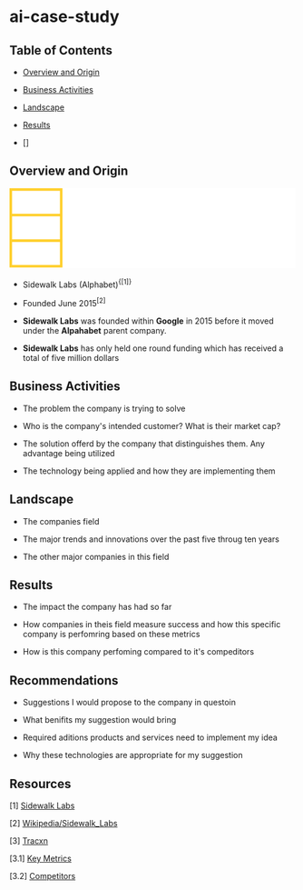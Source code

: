 # ai-case-study

## Table of Contents

* [Overview and Origin](#overview-and-origin)

* [Business Activities](#business-activities)

* [Landscape](#landscape)

* [Results](#results)

* []

## Overview and Origin

 ![Sidewalk Labs Logo](./Resources/logo_sidewalk_full_076263f719.svg)

* Sidewalk Labs (Alphabet)<sup>{[1]}</sup> 

* Founded June 2015<sup>[2]</sup>

* __Sidewalk Labs__ was founded within __Google__ in 2015 before it moved under
the __Alpahabet__ parent company.

* __Sidewalk Labs__ has only held one round funding which has received a total of
five million dollars

## Business Activities

* The problem the company is trying to solve

* Who is the company's intended customer? What is their market cap?

* The solution offerd by the company that distinguishes them. Any advantage 
being utilized

* The technology being applied and how they are implementing them

## Landscape

* The companies field

* The major trends and innovations over the past five throug ten years

* The other major companies in this field

## Results

* The impact the company has had so far

* How companies in theis field measure success and how this specific company is
perfomring based on these metrics

* How is this company perfoming compared to it's compeditors

## Recommendations

* Suggestions I would propose to the company in questoin

* What benifits my suggestion would bring

* Required aditions products and services need to implement my idea

* Why these technologies are appropriate for my suggestion

## Resources

[1] [Sidewalk Labs](https://www.sidewalklabs.com/)

[2] [Wikipedia/Sidewalk_Labs](https://en.wikipedia.org/wiki/Sidewalk_Labs)

[3] [Tracxn](https://tracxn.com/)

[3.1] [Key Metrics](https://tracxn.com/d/companies/sidewalk-labs/__19hlb_6aHudIUsNLi7RKreNcHQbafT1yLgIW9fjenw0)

[3.2] [Competitors](https://tracxn.com/d/companies/sidewalk-labs/__19hlb_6aHudIUsNLi7RKreNcHQbafT1yLgIW9fjenw0/competitors)